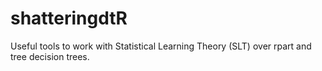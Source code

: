 # shatteringdtR
Useful tools to work with Statistical Learning Theory (SLT) over rpart and tree decision trees.
